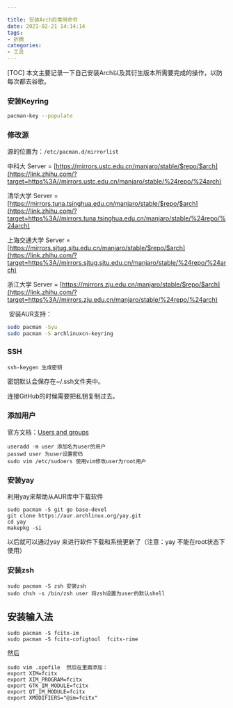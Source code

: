 ```yaml
---

title: 安装Arch后常用命令
date: 2021-02-21 14:14:14
tags: 
- 折腾
categories: 
- 工具
---
```

[TOC]
本文主要记录一下自己安装Arch以及其衍生版本所需要完成的操作，以防每次都去谷歌。



### 安装Keyring

```bash
pacman-key --populate
```

### 修改源

源的位置为：`/etc/pacman.d/mirrorlist` 

中科大 Server = [https://mirrors.ustc.edu.cn/manjaro/stable/$repo/$arch](https://link.zhihu.com/?target=https%3A//mirrors.ustc.edu.cn/manjaro/stable/%24repo/%24arch)

清华大学 Server = [https://mirrors.tuna.tsinghua.edu.cn/manjaro/stable/$repo/$arch](https://link.zhihu.com/?target=https%3A//mirrors.tuna.tsinghua.edu.cn/manjaro/stable/%24repo/%24arch)

上海交通大学 Server = [https://mirrors.sjtug.sjtu.edu.cn/manjaro/stable/$repo/$arch](https://link.zhihu.com/?target=https%3A//mirrors.sjtug.sjtu.edu.cn/manjaro/stable/%24repo/%24arch)

浙江大学 Server = [https://mirrors.zju.edu.cn/manjaro/stable/$repo/$arch](https://link.zhihu.com/?target=https%3A//mirrors.zju.edu.cn/manjaro/stable/%24repo/%24arch)

​	安装AUR支持：

```bash
sudo pacman -Syu 
sudo pacman -S archlinuxcn-keyring
```

### SSH

```
ssh-keygen 生成密钥
```

密钥默认会保存在~/.ssh文件夹中。

连接GitHub的时候需要把私钥复制过去。

### 添加用户

官方文档：[Users and groups](https://wiki.archlinux.org/index.php/users_and_groups) 

```
useradd -m user 添加名为user的用户
passwd user 为user设置密码
sudo vim /etc/sudoers 使用vim修改user为root用户
```

### 安装yay

利用yay来帮助从AUR库中下载软件

```
sudo pacman -S git go base-devel
git clone https://aur.archlinux.org/yay.git
cd yay
makepkg -si
```

以后就可以通过yay 来进行软件下载和系统更新了（注意：yay 不能在root状态下使用）



### 安装zsh

```
sudo pacman -S zsh 安装zsh
sudo chsh -s /bin/zsh user 将zsh设置为user的默认shell
```

## 安装输入法

```
sudo pacman -S fcitx-im
sudo pacman -S fcitx-cofigtool 	fcitx-rime
```

然后

```
sudo vim .xpofile  然后在里面添加：
export XIM=fcitx
export XIM_PROGRAM=fcitx
export GTK_IM_MODULE=fcitx
export QT_IM_MODULE=fcitx
export XMODIFIERS="@im=fcitx"
```

